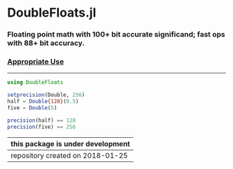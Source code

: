 # DoubleFloats.jl
### Floating point math with 100+ bit accurate significand; fast ops with 88+ bit accuracy.

### [**Appropriate Use**](https://github.com/JuliaMath/DoubleFloats.jl/blob/master/docs/src/appropriate.md)

-----

```julia
using DoubleFloats

setprecision(Double, 256)
half = Double{128}(0.5)
five = Double(5)

precision(half) == 128
precision(five) == 256

```



| this package is under development |
|-----------------------------------|
| repository created on 2018-01-25  |
